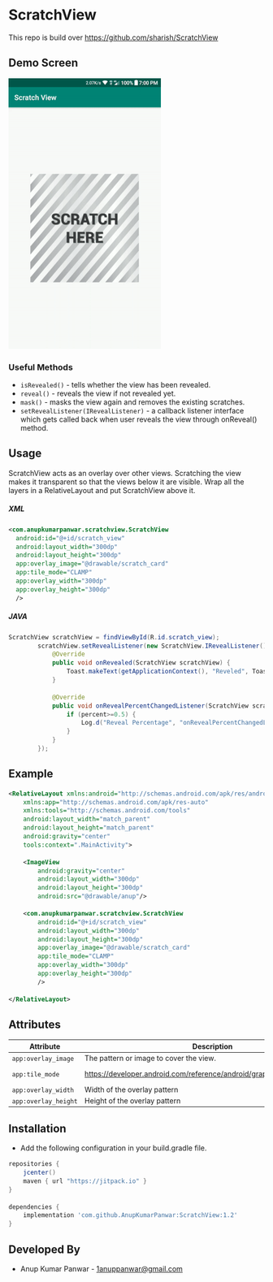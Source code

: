# ScratchView

This repo is build over https://github.com/sharish/ScratchView

  
Demo Screen
------    

![](https://raw.githubusercontent.com/AnupKumarPanwar/ScratchView/master/Screenshots/ScratchView.gif)


### Useful Methods

* ```isRevealed()``` - tells whether the view has been revealed.
* ```reveal()``` - reveals the view if not revealed yet.
* ```mask()``` - masks the view again and removes the existing scratches.
* ```setRevealListener(IRevealListener)``` - a callback listener interface which gets called back when user reveals the view
through onReveal() method.


Usage
--------

ScratchView acts as an overlay over other views. Scratching the view makes it transparent so that the views below it are visible. Wrap all the layers in a RelativeLayout and put ScratchView above it.


##### XML

```xml
<com.anupkumarpanwar.scratchview.ScratchView
  android:id="@+id/scratch_view"
  android:layout_width="300dp"
  android:layout_height="300dp"
  app:overlay_image="@drawable/scratch_card"
  app:tile_mode="CLAMP"
  app:overlay_width="300dp"
  app:overlay_height="300dp"
  />

```

##### JAVA

```java
ScratchView scratchView = findViewById(R.id.scratch_view);
        scratchView.setRevealListener(new ScratchView.IRevealListener() {
            @Override
            public void onRevealed(ScratchView scratchView) {
                Toast.makeText(getApplicationContext(), "Reveled", Toast.LENGTH_LONG).show();;
            }

            @Override
            public void onRevealPercentChangedListener(ScratchView scratchView, float percent) {
                if (percent>=0.5) {
                    Log.d("Reveal Percentage", "onRevealPercentChangedListener: " + String.valueOf(percent));
                }
            }
        });
```


Example
--------

```xml
<RelativeLayout xmlns:android="http://schemas.android.com/apk/res/android"
    xmlns:app="http://schemas.android.com/apk/res-auto"
    xmlns:tools="http://schemas.android.com/tools"
    android:layout_width="match_parent"
    android:layout_height="match_parent"
    android:gravity="center"
    tools:context=".MainActivity">

    <ImageView
        android:gravity="center"
        android:layout_width="300dp"
        android:layout_height="300dp"
        android:src="@drawable/anup"/>

    <com.anupkumarpanwar.scratchview.ScratchView
        android:id="@+id/scratch_view"
        android:layout_width="300dp"
        android:layout_height="300dp"
        app:overlay_image="@drawable/scratch_card"
        app:tile_mode="CLAMP"
        app:overlay_width="300dp"
        app:overlay_height="300dp"
        />

</RelativeLayout>

```

Attributes
--------
|     Attribute                |        Description              |          Values               | 
| ----------------------------  | ----------------------------- |  ----------------------------- |
| `app:overlay_image` | The pattern or image to cover the view.  | @drawable/scratch_card |
| `app:tile_mode` | https://developer.android.com/reference/android/graphics/Shader.TileMode | CLAMP / MIRROR / REPEAT|
| `app:overlay_width` | Width of the overlay pattern | 300dp |
| `app:overlay_height` | Height of the overlay pattern | 300dp |


Installation
------------------------

- Add the following configuration in your build.gradle file.

```gradle
repositories {
    jcenter()
    maven { url "https://jitpack.io" }
}

dependencies {
    implementation 'com.github.AnupKumarPanwar:ScratchView:1.2'
}
```

Developed By
------------

* Anup Kumar Panwar - <1anuppanwar@gmail.com>
